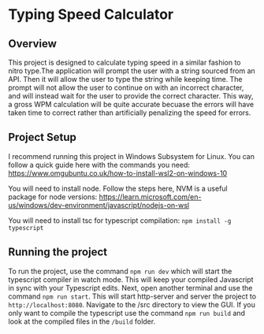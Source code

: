 # Typing Speed Calculator

## Overview

This project is designed to calculate typing speed in a similar fashion to nitro type.The application will prompt the user with a string sourced from an API. Then it will allow the user to type the string while keeping time. The prompt will not allow the user to continue on with an incorrect character, and will instead wait for the user to provide the correct character. This way, a gross WPM calculation will be quite accurate becuase the errors will have taken time to correct rather than artificially penalizing the speed for errors. 

## Project Setup

I recommend running this project in Windows Subsystem for Linux. You can follow a quick guide here with the commands you need: https://www.omgubuntu.co.uk/how-to-install-wsl2-on-windows-10

You will need to install node. Follow the steps here, NVM is a useful package for node versions: https://learn.microsoft.com/en-us/windows/dev-environment/javascript/nodejs-on-wsl

You will need to install tsc for typescript compilation: ```npm install -g typescript```

## Running the project

To run the project, use the command ```npm run dev``` which will start the typescript compiler in watch mode. This will keep your compiled Javascript in sync with your Typescript edits. 
Next, open another terminal and use the command ```npm run start```. This will start http-server and server the project to ```http://localhost:8080```. Navigate to the /src directory to view the GUI.
If you only want to compile the typescript use the command ```npm run build``` and look at the compiled files in the ```/build``` folder. 